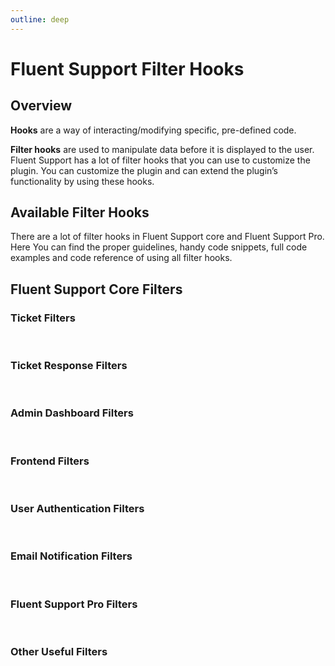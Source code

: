 ```yaml
---
outline: deep
---
```


# Fluent Support Filter Hooks

###

<Badge type="info" text="Fluent Support Core" /> <Badge type="tip" text="Intermediate" />

## Overview

[//]: # (what is hook?)
**Hooks** are a way of interacting/modifying specific, pre-defined code.

**Filter hooks** are used to manipulate data before it is displayed to the user.
Fluent Support has a lot of filter hooks that you can use to customize the plugin.
You can customize the plugin and can extend the plugin’s functionality by using these hooks.

## Available Filter Hooks

There are a lot of filter hooks in Fluent Support core and Fluent Support Pro.
Here You can find the proper guidelines, handy code snippets, full code examples and code reference of using all filter hooks.

## Fluent Support Core Filters

### Ticket Filters
<br />

<!--@include: ./_ticket_filters.md-->

### Ticket Response Filters
<br />

<!--@include: ./_ticket_response_filters.md-->

### Admin Dashboard Filters
<br />

<!--@include: ./_admin_dashboard_filters.md-->

### Frontend Filters
<br />

<!--@include: ./_frontend_filters.md-->

### User Authentication Filters
<br />

<!--@include: ./_user_authentication_filters.md-->

### Email Notification Filters
<br />

<!--@include: ./_email_notification_filters.md-->

### Fluent Support Pro Filters
<br />

<!--@include: ./_fluent_support_pro_filters.md-->

### Other Useful Filters
<br />

<!--@include: ./_other_useful_filters.md-->




